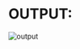 # OUTPUT:
![output](https://user-images.githubusercontent.com/87801737/161249039-92e4943f-32b4-4849-87fd-f52ab9cc7dd7.png)
